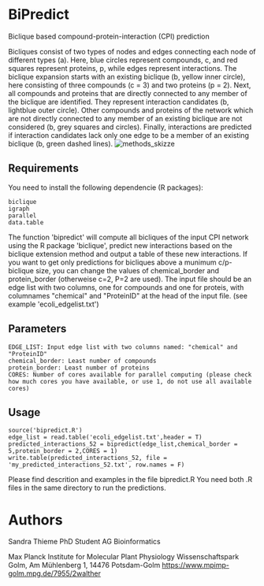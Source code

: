 # BiPredict
Biclique based compound-protein-interaction (CPI) prediction


Bicliques consist of two types of nodes and edges connecting each node of different types (a). Here, blue circles represent compounds, c, and red squares represent proteins, p, while edges represent interactions. The biclique expansion starts with an existing biclique (b, yellow inner circle), here consisting of three compounds (c = 3) and two proteins (p = 2). Next, all compounds and proteins that are directly connected to any member of the biclique are identified. They represent interaction candidates (b, lightblue outer circle). Other compounds and proteins of the network which are not directly connected to any member of an existing biclique are not considered (b, grey squares and circles). Finally, interactions are predicted if interaction candidates lack only one edge to be a member of an existing biclique (b, green dashed lines). 
![methods_skizze](https://user-images.githubusercontent.com/82212543/126770821-6b673a8d-7bdc-4036-b748-0adf11509ded.png)

## Requirements
You need to install the following dependencie (R packages):
```
biclique
igraph
parallel
data.table 
```
The function 'bipredict' will compute all bicliques of the input CPI network using the R package 'biclique', predict
new interactions based on the biclique extension method and output a table of these new interactions.
If you want to get only predictions for bicliques above a munimum c/p-biclique size,
you can change the values of chemical_border and protein_border (otherweise c=2, P=2 are used).
The input file should be an edge list with two columns, one for compounds and one for proteis,
with columnames "chemical" and "ProteinID" at the head of the input file. (see example 'ecoli_edgelist.txt')

## Parameters
```
EDGE_LIST: Input edge list with two columns named: "chemical" and "ProteinID"
chemical_border: Least number of compounds
protein_border: Least number of proteins
CORES: Number of cores available for parallel computing (please check how much cores you have available, or use 1, do not use all available cores)
```

## Usage 
```
source('bipredict.R')
edge_list = read.table('ecoli_edgelist.txt',header = T)
predicted_interactions_52 = bipredict(edge_list,chemical_border = 5,protein_border = 2,CORES = 1)
write.table(predicted_interactions_52, file = 'my_predicted_interactions_52.txt', row.names = F)
```

Please find descrition and examples in the file bipredict.R You need both .R files in the same directory to run the predictions.


# Authors
Sandra Thieme
PhD Student
AG Bioinformatics

Max Planck Institute for Molecular Plant Physiology
Wissenschaftspark Golm, Am Mühlenberg 1, 14476 Potsdam-Golm 
https://www.mpimp-golm.mpg.de/7955/2walther

